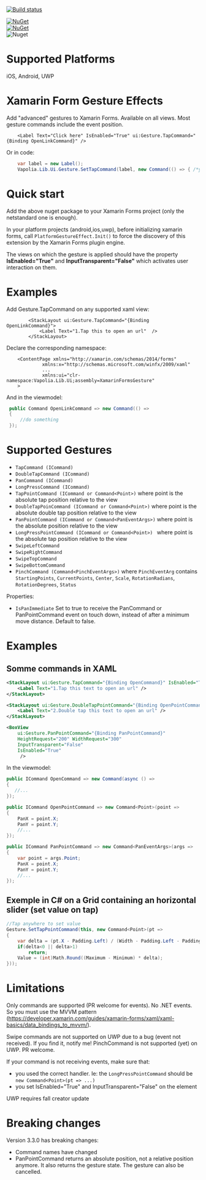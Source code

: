 [![Build status](https://ci.appveyor.com/api/projects/status/8t8m8n0do3p0304n?svg=true)](https://ci.appveyor.com/project/softlion/xamarinformsgesture)

[![NuGet](https://img.shields.io/nuget/v/Vapolia.XamarinFormsGesture.svg?style=for-the-badge)](https://www.nuget.org/packages/Vapolia.XamarinFormsGesture/)  
[![NuGet](https://img.shields.io/nuget/vpre/Vapolia.XamarinFormsGesture.svg?style=for-the-badge)](https://www.nuget.org/packages/Vapolia.XamarinFormsGesture/)  
![Nuget](https://img.shields.io/nuget/dt/Vapolia.XamarinFormsGesture)

# Supported Platforms

iOS, Android, UWP

# Xamarin Form Gesture Effects

Add "advanced" gestures to Xamarin Forms. Available on all views.
Most gesture commands include the event position.

```xaml
    <Label Text="Click here" IsEnabled="True" ui:Gesture.TapCommand="{Binding OpenLinkCommand}" />
```
Or in code:
```csharp
    var label = new Label();
    Vapolia.Lib.Ui.Gesture.SetTapCommand(label, new Command(() => { /*your code*/ }));
```

# Quick start
Add the above nuget package to your Xamarin Forms project (only the netstandard one is enough).

In your platform projects (android,ios,uwp), before initializing xamarin forms, call `PlatformGestureEffect.Init()` to force the discovery of this extension by the Xamarin Forms plugin engine.

The views on which the gesture is applied should have the property **IsEnabled="True"** and **InputTransparent="False"** which activates user interaction on them.

# Examples

Add Gesture.TapCommand on any supported xaml view:
```xaml
        <StackLayout ui:Gesture.TapCommand="{Binding OpenLinkCommand}">
            <Label Text="1.Tap this to open an url"  />
        </StackLayout>
```
Declare the corresponding namespace:
```xaml
    <ContentPage xmlns="http://xamarin.com/schemas/2014/forms"
             xmlns:x="http://schemas.microsoft.com/winfx/2009/xaml"
             ...
             xmlns:ui="clr-namespace:Vapolia.Lib.Ui;assembly=XamarinFormsGesture"
    >
```
And in the viewmodel:
   ```csharp     
    public Command OpenLinkCommand => new Command(() =>
    {
        //do something
    });
```
# Supported Gestures

 *  `TapCommand (ICommand)`
 *  `DoubleTapCommand (ICommand)`
 *  `PanCommand (ICommand)`
 *  `LongPressCommand (ICommand)`
 *  `TapPointCommand (ICommand or Command<Point>)` where point is the absolute tap position relative to the view
 *  `DoubleTapPoinCommand (ICommand or Command<Point>)` where point is the absolute double tap position relative to the view
 *  `PanPointCommand (ICommand or Command<PanEventArgs>)` where point is the absolute position relative to the view
 *  `LongPressPointCommand (ICommand or Command<Point>) ` where point is the absolute tap position relative to the view
 *  `SwipeLeftCommand`
 *  `SwipeRightCommand`
 *  `SwipeTopCommand`
 *  `SwipeBottomCommand`
 *  `PinchCommand (Command<PinchEventArgs>)` where `PinchEventArg` contains `StartingPoints`, `CurrentPoints`, `Center`, `Scale`, `RotationRadians`, `RotationDegrees`, `Status`
 
 Properties:
 
 * `IsPanImmediate` Set to true to receive the PanCommand or PanPointCommand event on touch down, instead of after a minimum move distance. Default to false.
 
# Examples

## Somme commands in XAML

```xml
<StackLayout ui:Gesture.TapCommand="{Binding OpenCommand}" IsEnabled="True">
    <Label Text="1.Tap this text to open an url" />
</StackLayout>

<StackLayout ui:Gesture.DoubleTapPointCommand="{Binding OpenPointCommand}" IsEnabled="True">
    <Label Text="2.Double tap this text to open an url" />
</StackLayout>

<BoxView
    ui:Gesture.PanPointCommand="{Binding PanPointCommand}"
    HeightRequest="200" WidthRequest="300"
    InputTransparent="False"
    IsEnabled="True"
     />
```

In the viewmodel:

```csharp
public ICommand OpenCommand => new Command(async () =>
{
   //...
});

public ICommand OpenPointCommand => new Command<Point>(point =>
{
    PanX = point.X;
    PanY = point.Y;
    //...
});

public ICommand PanPointCommand => new Command<PanEventArgs>(args =>
{
    var point = args.Point;
    PanX = point.X;
    PanY = point.Y;
    //...
});

``` 

## Exemple in C# on a Grid containing an horizontal slider (set value on tap)

```csharp
//Tap anywhere to set value
Gesture.SetTapPointCommand(this, new Command<Point>(pt =>
{
    var delta = (pt.X - Padding.Left) / (Width - Padding.Left - Padding.Right);
    if(delta<0 || delta>1)
        return;
    Value = (int)Math.Round((Maximum - Minimum) * delta);
}));
```
        

# Limitations

Only commands are supported (PR welcome for events). No .NET events. 
So you must use the MVVM pattern (https://developer.xamarin.com/guides/xamarin-forms/xaml/xaml-basics/data_bindings_to_mvvm/).

Swipe commands are not supported on UWP due to a bug (event not received). If you find it, notify me!
PinchCommand is not supported (yet) on UWP. PR welcome.

If your command is not receiving events, make sure that:
- you used the correct handler. Ie: the `LongPressPointCommand` should be `new Command<Point>(pt => ...)`
- you set IsEnabled="True" and InputTransparent="False" on the element

UWP requires fall creator update  

# Breaking changes

Version 3.3.0 has breaking changes:  
- Command names have changed
- PanPointCommand returns an absolute position, not a relative position anymore. It also returns the gesture state. The gesture can also be cancelled.
